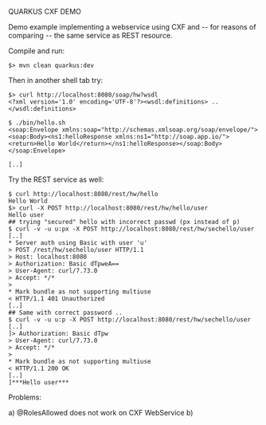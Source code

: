 QUARKUS CXF DEMO

Demo example implementing a webservice using CXF and -- for reasons of
comparing -- the same service as REST resource.

Compile and run:
```
$> mvn clean quarkus:dev
```

Then in another shell tab try:
```
$> curl http://localhost:8080/soap/hw?wsdl
<?xml version='1.0' encoding='UTF-8'?><wsdl:definitions> .. </wsdl:definitions>

$ ./bin/hello.sh
<soap:Envelope xmlns:soap="http://schemas.xmlsoap.org/soap/envelope/"><soap:Body><ns1:helloResponse xmlns:ns1="http://soap.app.io/"><return>Hello World</return></ns1:helloResponse></soap:Body></soap:Envelope>

[..]
```

Try the REST service as well:
```
$ curl http://localhost:8080/rest/hw/hello
Hello World
$> curl -X POST http://localhost:8080/rest/hw/hello/user
Hello user
## trying "secured" hello with incorrect passwd (px instead of p)
$ curl -v -u u:px -X POST http://localhost:8080/rest/hw/sechello/user
[..]
* Server auth using Basic with user 'u'
> POST /rest/hw/sechello/user HTTP/1.1
> Host: localhost:8080
> Authorization: Basic dTpweA==
> User-Agent: curl/7.73.0
> Accept: */*
>
* Mark bundle as not supporting multiuse
< HTTP/1.1 401 Unauthorized
[..]
## Same with correct password ..
$ curl -v -u u:p -X POST http://localhost:8080/rest/hw/sechello/user
[..]
]> Authorization: Basic dTpw
> User-Agent: curl/7.73.0
> Accept: */*
>
* Mark bundle as not supporting multiuse
< HTTP/1.1 200 OK
[..]
]***Hello user***
```

Problems:

a) @RolesAllowed does not work on CXF WebService
b) 